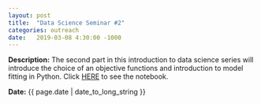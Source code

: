 ```yaml
---
layout: post
title:  "Data Science Seminar #2"
categories: outreach
date:   2019-03-08 4:30:00 -1000
---
```


**Description:** The second part in this introduction to data science series will introduce the choice of an objective functions and introduction to model fitting in Python. Click [HERE](https://colab.research.google.com/github/kaimibk/sps_data_science/blob/master/Optimization/optimization_v2.ipynb) to see the notebook.

**Date:**  {{ page.date | date_to_long_string }}
